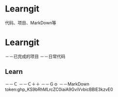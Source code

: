 # Learngit
代码、项目、MarkDown等
# Learngit
－－已完成的项目
－－日常代码
## Learn
－－Ｃ
－－Ｃ＋＋
－－Ｇｏ
－－MarkDown
token: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
